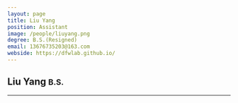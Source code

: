 ```yaml
---
layout: page
title: Liu Yang
position: Assistant
image: /people/liuyang.png
degree: B.S.(Resigned)
email: 13676735203@163.com
webside: https://dfwlab.github.io/
---
```


<style>
p {
    text-align: justify;
}
</style>

<h2>Liu Yang <small>B.S.</small></h2>
<hr>
